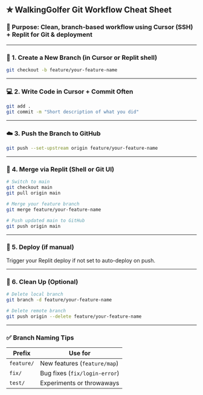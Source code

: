 ## ✮ WalkingGolfer Git Workflow Cheat Sheet

### 🌟 Purpose: Clean, branch-based workflow using Cursor (SSH) + Replit for Git & deployment

---

### 🔧 1. Create a New Branch (in Cursor or Replit shell)
```bash
git checkout -b feature/your-feature-name
```

---

### 💻 2. Write Code in Cursor + Commit Often
```bash
git add .
git commit -m "Short description of what you did"
```

---

### ☁️ 3. Push the Branch to GitHub
```bash
git push --set-upstream origin feature/your-feature-name
```

---

### 👀 4. Merge via Replit (Shell or Git UI)
```bash
# Switch to main
git checkout main
git pull origin main

# Merge your feature branch
git merge feature/your-feature-name

# Push updated main to GitHub
git push origin main
```

---

### 🚀 5. Deploy (if manual)
Trigger your Replit deploy if not set to auto-deploy on push.

---

### 🧹 6. Clean Up (Optional)
```bash
# Delete local branch
git branch -d feature/your-feature-name

# Delete remote branch
git push origin --delete feature/your-feature-name
```

---

### ✅ Branch Naming Tips
| Prefix     | Use for                        |
|------------|--------------------------------|
| `feature/` | New features (`feature/map`)   |
| `fix/`     | Bug fixes (`fix/login-error`)  |
| `test/`    | Experiments or throwaways      |
